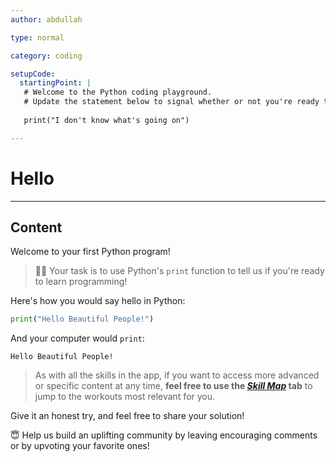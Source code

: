 ```yaml
---
author: abdullah

type: normal

category: coding

setupCode:
  startingPoint: |
   # Welcome to the Python coding playground.
   # Update the statement below to signal whether or not you're ready to learn programming!
   
   print("I don't know what's going on")

---
```


# Hello

---

## Content

Welcome to your first Python program!


> 👩‍💻 Your task is to use Python's `print` function to tell us if you're ready to learn programming!


Here's how you would say hello in Python:

```python
print("Hello Beautiful People!")
```

And your computer would `print`: 

```plain-text
Hello Beautiful People!
```


> As with all the skills in the app, if you want to access more advanced or specific content at any time, **feel free to use the [*Skill Map*](https://app.enki.com/skill/selection) tab** to jump to the workouts most relevant for you.

Give it an honest try, and feel free to share your solution!

😇 Help us build an uplifting community by leaving encouraging comments or by upvoting your favorite ones!
